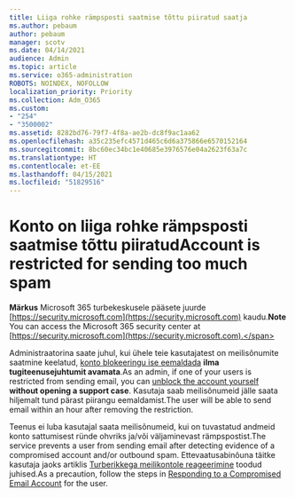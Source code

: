 ```yaml
---
title: Liiga rohke rämpsposti saatmise tõttu piiratud saatja
ms.author: pebaum
author: pebaum
manager: scotv
ms.date: 04/14/2021
audience: Admin
ms.topic: article
ms.service: o365-administration
ROBOTS: NOINDEX, NOFOLLOW
localization_priority: Priority
ms.collection: Adm_O365
ms.custom:
- "254"
- "3500002"
ms.assetid: 8282bd76-79f7-4f8a-ae2b-dc8f9ac1aa62
ms.openlocfilehash: a35c235efc4571d465c6d6a375866e6570152164
ms.sourcegitcommit: 8bc60ec34bc1e40685e3976576e04a2623f63a7c
ms.translationtype: HT
ms.contentlocale: et-EE
ms.lasthandoff: 04/15/2021
ms.locfileid: "51829516"
---
```

# <a name="account-is-restricted-for-sending-too-much-spam"></a><span data-ttu-id="f7623-102">Konto on liiga rohke rämpsposti saatmise tõttu piiratud</span><span class="sxs-lookup"><span data-stu-id="f7623-102">Account is restricted for sending too much spam</span></span>

<span data-ttu-id="f7623-103">**Märkus** Microsoft 365 turbekeskusele pääsete juurde [https://security.microsoft.com](https://security.microsoft.com) kaudu.</span><span class="sxs-lookup"><span data-stu-id="f7623-103">**Note** You can access the Microsoft 365 security center at [https://security.microsoft.com](https://security.microsoft.com).</span></span>

<span data-ttu-id="f7623-104">Administraatorina saate juhul, kui ühele teie kasutajatest on meilisõnumite saatmine keelatud, [konto blokeeringu ise eemaldada](https://security.microsoft.com/?hash=/restrictedusers) **ilma tugiteenusejuhtumit avamata**.</span><span class="sxs-lookup"><span data-stu-id="f7623-104">As an admin, if one of your users is restricted from sending email, you can [unblock the account yourself](https://security.microsoft.com/?hash=/restrictedusers) **without opening a support case**.</span></span> <span data-ttu-id="f7623-105">Kasutaja saab meilisõnumeid jälle saata hiljemalt tund pärast piirangu eemaldamist.</span><span class="sxs-lookup"><span data-stu-id="f7623-105">The user will be able to send email within an hour after removing the restriction.</span></span>

<span data-ttu-id="f7623-106">Teenus ei luba kasutajal saata meilisõnumeid, kui on tuvastatud andmeid konto sattumisest ründe ohvriks ja/või väljaminevast rämpspostist.</span><span class="sxs-lookup"><span data-stu-id="f7623-106">The service prevents a user from sending email after detecting evidence of a compromised account and/or outbound spam.</span></span> <span data-ttu-id="f7623-107">Ettevaatusabinõuna täitke kasutaja jaoks artiklis [Turberikkega meilikontole reageerimine](https://docs.microsoft.com/microsoft-365/security/office-365-security/responding-to-a-compromised-email-account) toodud juhised.</span><span class="sxs-lookup"><span data-stu-id="f7623-107">As a precaution, follow the steps in [Responding to a Compromised Email Account](https://docs.microsoft.com/microsoft-365/security/office-365-security/responding-to-a-compromised-email-account) for the user.</span></span>
